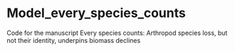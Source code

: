 # Model_every_species_counts
Code for the manuscript Every species counts: Arthropod species loss, but not their identity, underpins biomass declines
